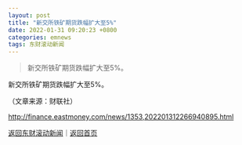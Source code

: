 ```yaml
---
layout: post
title: "新交所铁矿期货跌幅扩大至5%"
date: 2022-01-31 09:20:23 +0800
categories: emnews
tags: 东财滚动新闻
---
```

> 新交所铁矿期货跌幅扩大至5%。

<p>新交所铁矿期货跌幅扩大至5%。</p><p class="em_media">（文章来源：财联社）</p>

<http://finance.eastmoney.com/news/1353,202201312266940895.html>

[返回东财滚动新闻](//finews.withounder.com/emnews/)｜[返回首页](//finews.withounder.com/)